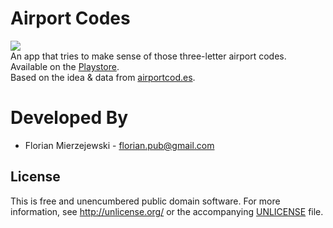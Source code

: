 Airport Codes
===================

![](http://assets0.materialup.com/uploads/d57105e3-2a82-4a74-bd3e-1a1c2df300ea/airportcodes2.gif)  
An app that tries to make sense of those three-letter airport codes.  
Available on the [Playstore](https://play.google.com/store/apps/details?id=com.florianmski.airportcodes).  
Based on the idea & data from [airportcod.es](https://github.com/lynnandtonic/airport-codes).

Developed By
============

* Florian Mierzejewski - <florian.pub@gmail.com>

License
-------

This is free and unencumbered public domain software. For more information, see http://unlicense.org/ or the accompanying [UNLICENSE](UNLICENSE.md) file.
